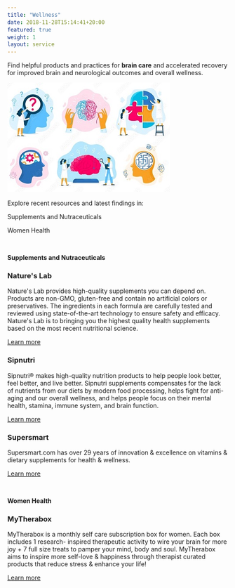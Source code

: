 ```yaml
---
title: "Wellness"
date: 2018-11-28T15:14:41+20:00  
featured: true
weight: 1
layout: service
---
```


Find helpful products and practices for **brain care** and accelerated recovery for improved brain and neurological outcomes and overall wellness.


![Wellness updates](/images/illustrations/updates.jpg)

Explore recent resources and latest findings in:

Supplements and Nutraceuticals 

Women Health

<br>


**Supplements and Nutraceuticals**

### Nature's Lab
Nature's Lab provides high-quality supplements you can depend on. Products are non-GMO, gluten-free and contain no artificial colors or preservatives. The ingredients in each formula are carefully tested and reviewed using state-of-the-art technology to ensure safety and efficacy. Nature's Lab is to bringing you the highest quality health supplements based on the most recent nutritional science. 

<a href="https://www.tkqlhce.com/click-100681586-15048807" target="_blank"> Learn more </a>

### Sipnutri
Sipnutri® makes high-quality nutrition products to help people look better, feel better, and live better. Sipnutri supplements compensates for the lack of nutrients from our diets by modern food processing, helps fight for anti-aging and our overall wellness, and helps people focus on their mental health, stamina, immune system, and brain function.

<a href="https://www.dpbolvw.net/click-100681586-15425324" target="_blank"> Learn more </a>

### Supersmart
Supersmart.com has over 29 years of innovation & excellence on vitamins & dietary supplements for  health & wellness.

<a href=" https://www.kqzyfj.com/click-100681586-14015370" target="_blank"> Learn more </a>


<br>

**Women Health** 

### MyTherabox 
MyTherabox is a monthly self care subscription box for women. Each box includes 1 research- inspired therapeutic activity to wire your brain for more joy + 7 full size treats to pamper your mind, body and soul. MyTherabox aims to inspire more self-love & happiness through therapist curated products that reduce stress & enhance your life!

<a href="https://www.kqzyfj.com/click-100681586-15289617" target="_blank"> Learn more </a>

<br>




